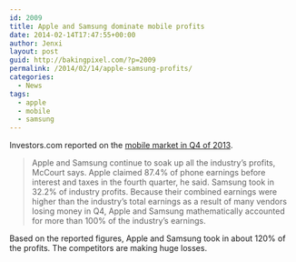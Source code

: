 ```yaml
---
id: 2009
title: Apple and Samsung dominate mobile profits
date: 2014-02-14T17:47:55+00:00
author: Jenxi
layout: post
guid: http://bakingpixel.com/?p=2009
permalink: /2014/02/14/apple-samsung-profits/
categories:
  - News
tags:
  - apple
  - mobile
  - samsung
---
```

Investors.com reported on the [mobile market in Q4 of 2013](http://news.investors.com/technology-click/021114-689654-2014-mobile-phone-market-to-see-little-or-no-growth.htm).

> Apple and Samsung continue to soak up all the industry&#8217;s profits, McCourt says. Apple claimed 87.4% of phone earnings before interest and taxes in the fourth quarter, he said. Samsung took in 32.2% of industry profits. Because their combined earnings were higher than the industry&#8217;s total earnings as a result of many vendors losing money in Q4, Apple and Samsung mathematically accounted for more than 100% of the industry&#8217;s earnings. 

Based on the reported figures, Apple and Samsung took in about 120% of the profits. The competitors are making huge losses.
